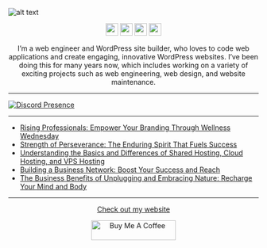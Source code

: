 ![alt text](https://github.com/nathanhenniges/nathanhenniges/blob/main/cover.png?raw=true "Github Cover")

<p align="center">
<a href="https://www.twitch.tv/mrdemonwolf"><img src="https://img.shields.io/badge/Twitch-00A2DB?&style=for-the-badge&logo=twitch&logoColor=white" height=25></a>
<a href="https://twitter.com/mrdemonwolf"><img src="https://img.shields.io/badge/Twitter-00A2DB?&style=for-the-badge&logo=Twitter&logoColor=white" height=25></a>
<a href="https://www.yotube.com/mrdemonwolf"><img src="https://img.shields.io/badge/YouTube-00A2DB?style=for-the-badge&logo=YoutUbe&logoColor=white" height=25></a>
<a href="https://www.linkedin.com/in/nathan-jk-henniges/"><img src="https://img.shields.io/badge/Nathanial_Henniges-00A2DB?style=for-the-badge&logo=linkedin&logoColor=white" height=25></a>
</p>

<p align="center">
I’m a web engineer and WordPress site builder, who loves to code web applications and create engaging, innovative WordPress websites. I’ve been doing this for many years now, which includes working on a variety of exciting projects such as web engineering, web design, and website maintenance.
</p>

---

[![Discord Presence](https://lanyard-profile-readme.vercel.app/api/104781632166223872?hideDiscrim=true)](https://discord.com/users/104781632166223872)

---

<!-- BLOG-POST-LIST:START -->
- [Rising Professionals: Empower Your Branding Through Wellness Wednesday](https://www.mrdemonwolf.com/blog/rising-professionals-empower-your-branding-through-wellness-wednesday/)
- [Strength of Perseverance: The Enduring Spirit That Fuels Success](https://www.mrdemonwolf.com/blog/strength-of-perseverance-the-enduring-spirit-that-fuels-success/)
- [Understanding the Basics and Differences of Shared Hosting, Cloud Hosting, and VPS Hosting](https://www.mrdemonwolf.com/blog/understanding-the-basics-and-differences-of-shared-hosting-cloud-hosting-and-vps-hosting/)
- [Building a Business Network: Boost Your Success and Reach](https://www.mrdemonwolf.com/blog/building-a-business-network-boost-your-success-and-reach/)
- [The Business Benefits of Unplugging and Embracing Nature: Recharge Your Mind and Body](https://www.mrdemonwolf.com/blog/the-business-benefits-of-unplugging-and-embracing-nature-recharge-your-mind-and-body/)
<!-- BLOG-POST-LIST:END -->

---

<p align="center">
  <a href="https://www.mrdemonwolf.com">Check out my website</a>
</p>
<p align="center">
  <a
    href="https://www.buymeacoffee.com/mrdemonwolf"
    target="_blank"
    rel="noreferrer nofollow"
  >
    <img
      src="https://cdn.buymeacoffee.com/buttons/default-red.png"
      alt="Buy Me A Coffee"
      height="40"
      width="170"
    />
  </a>
</p>
